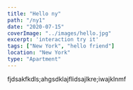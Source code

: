 ```yaml
---
title: "Hello ny"
path: "/ny1"
date: "2020-07-15"
coverImage: "../images/hello.jpg"
excerpt: 'interaction try it'
tags: ["New York", "hello friend"]
location: "New York"
type: "Apartment"
---
```


fjdsakfkdls;ahgsdklajflidsajlkre;iwajklnmf
